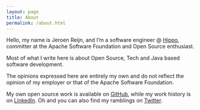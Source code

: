 ```yaml
---
layout: page
title: About
permalink: /about.html
---
```

Hello, my name is Jeroen Reijn, and I’m a software engineer @ [Hippo](http://www.onehippo.com), committer at the Apache Software Foundation and Open Source enthusiast.

Most of what I write here is about Open Source, Tech and Java based software development.

The opinions expressed here are entirely my own and do not reflect the opinion of my employer or that of the Apache Software Foundation.

My own open source work is available on [GitHub](https://github.com/jreijn), while my work history is on [LinkedIn](https://www.linkedin.com/in/jeroenreijn).
Oh and you can also find my ramblings on [Twitter](https://twitter.com/jreijn).
